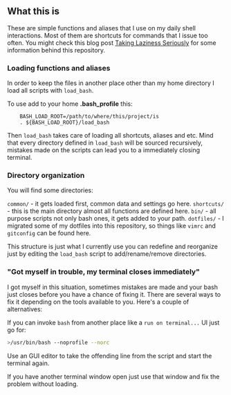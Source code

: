 ## What this is

These are simple functions and aliases that I use on my daily shell
interactions. Most of them are shortcuts for commands that I issue too often.
You might check this blog post [Taking Laziness
Seriously](http://marcovaltas.com/2011/03/28/taking-laziness-seriously.html)
for some information behind this repository.

### Loading functions and aliases

In order to keep the files in another place other than my home directory I load
all scripts with `load_bash`.

To use add to your home __.bash_profile__ this:

		BASH_LOAD_ROOT=/path/to/where/this/project/is
		. ${BASH_LOAD_ROOT}/load_bash

Then `load_bash` takes care of loading all shortcuts, aliases and etc. Mind that
every directory defined in `load_bash` will be sourced recursively, mistakes made on
the scripts can lead you to a immediately closing terminal.

### Directory organization

You will find some directories:

`common/` - it gets loaded first, common data and settings go here.
`shortcuts/` - this is the main directory almost all functions are defined here.
`bin/` - all purpose scripts not only bash ones, it gets added to your path.
`dotfiles/` - I migrated some of my dotfiles into this repository, so things like `vimrc` and `gitconfig` can be found here.

This structure is just what I currently use you can redefine and reorganize just
by editing the `load_bash` script to add/rename/remove directories.


### "Got myself in trouble, my terminal closes immediately"

I got myself in this situation, sometimes mistakes are made and your bash just
closes before you have a chance of fixing it. There are several ways to fix it depending
on the tools available to you. Here's a couple of alternatives:

If you can invoke `bash` from another place like a `run on terminal...` UI just go for:

```bash
>/usr/bin/bash --noprofile --norc
```

Use an GUI editor to take the offending line from the script and start the
terminal again.

If you have another terminal window open just use that window and fix the
problem without loading.
